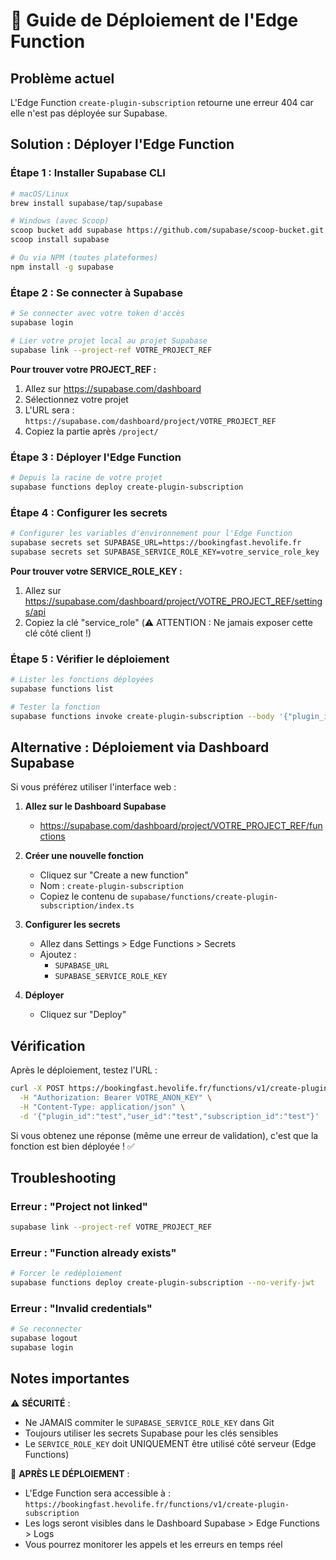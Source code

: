 # 🚀 Guide de Déploiement de l'Edge Function

## Problème actuel
L'Edge Function `create-plugin-subscription` retourne une erreur 404 car elle n'est pas déployée sur Supabase.

## Solution : Déployer l'Edge Function

### Étape 1 : Installer Supabase CLI

```bash
# macOS/Linux
brew install supabase/tap/supabase

# Windows (avec Scoop)
scoop bucket add supabase https://github.com/supabase/scoop-bucket.git
scoop install supabase

# Ou via NPM (toutes plateformes)
npm install -g supabase
```

### Étape 2 : Se connecter à Supabase

```bash
# Se connecter avec votre token d'accès
supabase login

# Lier votre projet local au projet Supabase
supabase link --project-ref VOTRE_PROJECT_REF
```

**Pour trouver votre PROJECT_REF :**
1. Allez sur https://supabase.com/dashboard
2. Sélectionnez votre projet
3. L'URL sera : `https://supabase.com/dashboard/project/VOTRE_PROJECT_REF`
4. Copiez la partie après `/project/`

### Étape 3 : Déployer l'Edge Function

```bash
# Depuis la racine de votre projet
supabase functions deploy create-plugin-subscription
```

### Étape 4 : Configurer les secrets

```bash
# Configurer les variables d'environnement pour l'Edge Function
supabase secrets set SUPABASE_URL=https://bookingfast.hevolife.fr
supabase secrets set SUPABASE_SERVICE_ROLE_KEY=votre_service_role_key
```

**Pour trouver votre SERVICE_ROLE_KEY :**
1. Allez sur https://supabase.com/dashboard/project/VOTRE_PROJECT_REF/settings/api
2. Copiez la clé "service_role" (⚠️ ATTENTION : Ne jamais exposer cette clé côté client !)

### Étape 5 : Vérifier le déploiement

```bash
# Lister les fonctions déployées
supabase functions list

# Tester la fonction
supabase functions invoke create-plugin-subscription --body '{"plugin_id":"test","user_id":"test","subscription_id":"test"}'
```

## Alternative : Déploiement via Dashboard Supabase

Si vous préférez utiliser l'interface web :

1. **Allez sur le Dashboard Supabase**
   - https://supabase.com/dashboard/project/VOTRE_PROJECT_REF/functions

2. **Créer une nouvelle fonction**
   - Cliquez sur "Create a new function"
   - Nom : `create-plugin-subscription`
   - Copiez le contenu de `supabase/functions/create-plugin-subscription/index.ts`

3. **Configurer les secrets**
   - Allez dans Settings > Edge Functions > Secrets
   - Ajoutez :
     - `SUPABASE_URL`
     - `SUPABASE_SERVICE_ROLE_KEY`

4. **Déployer**
   - Cliquez sur "Deploy"

## Vérification

Après le déploiement, testez l'URL :

```bash
curl -X POST https://bookingfast.hevolife.fr/functions/v1/create-plugin-subscription \
  -H "Authorization: Bearer VOTRE_ANON_KEY" \
  -H "Content-Type: application/json" \
  -d '{"plugin_id":"test","user_id":"test","subscription_id":"test"}'
```

Si vous obtenez une réponse (même une erreur de validation), c'est que la fonction est bien déployée ! ✅

## Troubleshooting

### Erreur : "Project not linked"
```bash
supabase link --project-ref VOTRE_PROJECT_REF
```

### Erreur : "Function already exists"
```bash
# Forcer le redéploiement
supabase functions deploy create-plugin-subscription --no-verify-jwt
```

### Erreur : "Invalid credentials"
```bash
# Se reconnecter
supabase logout
supabase login
```

## Notes importantes

⚠️ **SÉCURITÉ** :
- Ne JAMAIS commiter le `SUPABASE_SERVICE_ROLE_KEY` dans Git
- Toujours utiliser les secrets Supabase pour les clés sensibles
- Le `SERVICE_ROLE_KEY` doit UNIQUEMENT être utilisé côté serveur (Edge Functions)

📝 **APRÈS LE DÉPLOIEMENT** :
- L'Edge Function sera accessible à : `https://bookingfast.hevolife.fr/functions/v1/create-plugin-subscription`
- Les logs seront visibles dans le Dashboard Supabase > Edge Functions > Logs
- Vous pourrez monitorer les appels et les erreurs en temps réel
